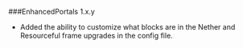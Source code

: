 ###EnhancedPortals 1.x.y
* Added the ability to customize what blocks are in the Nether and Resourceful frame upgrades in the config file.